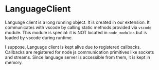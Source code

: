 
# LanguageClient

Language client is a long running object. It is created in our extension. It communicates with vscode by calling static methods provided via `vscode` module. This module is special: it is NOT located in `node_modules` but is loaded by vscode during runtime.

I suppose, Language client is kept alive due to registered callbacks. Callbacks are registered for node js communication primitives like sockets and streams. Since language server is accessible from them, it is kept in memory.



